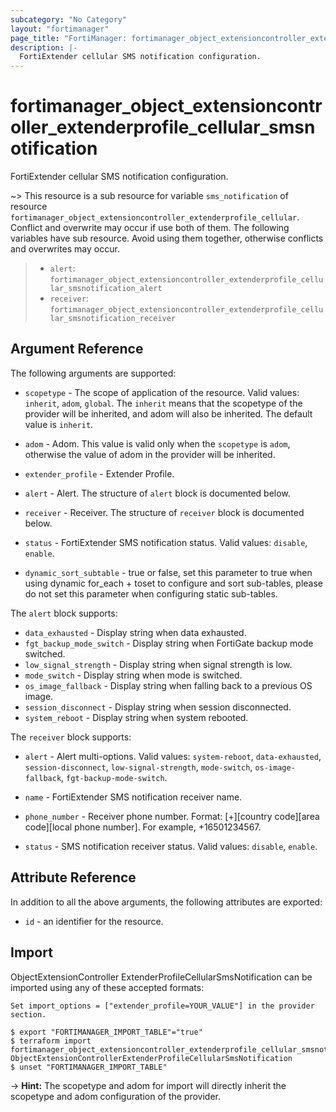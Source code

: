 ```yaml
---
subcategory: "No Category"
layout: "fortimanager"
page_title: "FortiManager: fortimanager_object_extensioncontroller_extenderprofile_cellular_smsnotification"
description: |-
  FortiExtender cellular SMS notification configuration.
---
```


# fortimanager_object_extensioncontroller_extenderprofile_cellular_smsnotification
FortiExtender cellular SMS notification configuration.

~> This resource is a sub resource for variable `sms_notification` of resource `fortimanager_object_extensioncontroller_extenderprofile_cellular`. Conflict and overwrite may occur if use both of them.
The following variables have sub resource. Avoid using them together, otherwise conflicts and overwrites may occur.
>- `alert`: `fortimanager_object_extensioncontroller_extenderprofile_cellular_smsnotification_alert`
>- `receiver`: `fortimanager_object_extensioncontroller_extenderprofile_cellular_smsnotification_receiver`



## Argument Reference


The following arguments are supported:

* `scopetype` - The scope of application of the resource. Valid values: `inherit`, `adom`, `global`. The `inherit` means that the scopetype of the provider will be inherited, and adom will also be inherited. The default value is `inherit`.
* `adom` - Adom. This value is valid only when the `scopetype` is `adom`, otherwise the value of adom in the provider will be inherited.
* `extender_profile` - Extender Profile.

* `alert` - Alert. The structure of `alert` block is documented below.
* `receiver` - Receiver. The structure of `receiver` block is documented below.
* `status` - FortiExtender SMS notification status. Valid values: `disable`, `enable`.

* `dynamic_sort_subtable` - true or false, set this parameter to true when using dynamic for_each + toset to configure and sort sub-tables, please do not set this parameter when configuring static sub-tables.

The `alert` block supports:

* `data_exhausted` - Display string when data exhausted.
* `fgt_backup_mode_switch` - Display string when FortiGate backup mode switched.
* `low_signal_strength` - Display string when signal strength is low.
* `mode_switch` - Display string when mode is switched.
* `os_image_fallback` - Display string when falling back to a previous OS image.
* `session_disconnect` - Display string when session disconnected.
* `system_reboot` - Display string when system rebooted.

The `receiver` block supports:

* `alert` - Alert multi-options. Valid values: `system-reboot`, `data-exhausted`, `session-disconnect`, `low-signal-strength`, `mode-switch`, `os-image-fallback`, `fgt-backup-mode-switch`.

* `name` - FortiExtender SMS notification receiver name.
* `phone_number` - Receiver phone number. Format: [+][country code][area code][local phone number]. For example, +16501234567.
* `status` - SMS notification receiver status. Valid values: `disable`, `enable`.



## Attribute Reference

In addition to all the above arguments, the following attributes are exported:
* `id` - an identifier for the resource.

## Import

ObjectExtensionController ExtenderProfileCellularSmsNotification can be imported using any of these accepted formats:
```
Set import_options = ["extender_profile=YOUR_VALUE"] in the provider section.

$ export "FORTIMANAGER_IMPORT_TABLE"="true"
$ terraform import fortimanager_object_extensioncontroller_extenderprofile_cellular_smsnotification.labelname ObjectExtensionControllerExtenderProfileCellularSmsNotification
$ unset "FORTIMANAGER_IMPORT_TABLE"
```
-> **Hint:** The scopetype and adom for import will directly inherit the scopetype and adom configuration of the provider.
